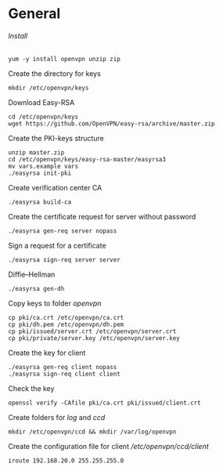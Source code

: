 # General
###### Install
```
yum -y install openvpn unzip zip
```
Create the directory for keys
```
mkdir /etc/openvpn/keys
```
Download Easy-RSA
```
cd /etc/openvpn/keys
wget https://github.com/OpenVPN/easy-rsa/archive/master.zip
```

Create the PKI-keys structure
```
unzip master.zip
cd /etc/openvpn/keys/easy-rsa-master/easyrsa3
mv vars.example vars
./easyrsa init-pki
```

Create verification center CA
```
./easyrsa build-ca
```

Create the certificate request for server without password
```
./easyrsa gen-req server nopass
```

Sign a request for a certificate
```
./easyrsa sign-req server server
```

Diffie–Hellman
```
./easyrsa gen-dh
```

Copy keys to folder _openvpn_
```
cp pki/ca.crt /etc/openvpn/ca.crt
cp pki/dh.pem /etc/openvpn/dh.pem
cp pki/issued/server.crt /etc/openvpn/server.crt
cp pki/private/server.key /etc/openvpn/server.key
```

Create the key for client
```
./easyrsa gen-req client nopass
./easyrsa sign-req client client
```

Check the key
```
openssl verify -CAfile pki/ca.crt pki/issued/client.crt
```

Create folders for _log_ and _ccd_
```
mkdir /etc/openvpn/ccd && mkdir /var/log/openvpn
```

Create the configuration file for client
_/etc/openvpn/ccd/client_
```
iroute 192.168.20.0 255.255.255.0
```
